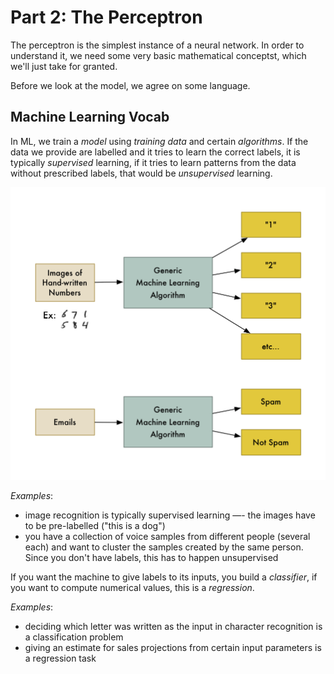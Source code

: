 Part 2: The Perceptron
==================

The perceptron is the simplest instance of a neural network. In order to understand it, we need some very basic mathematical conceptst, which we'll just take for granted.

Before we look at the model, we agree on some language.

## Machine Learning Vocab

In ML, we train a _model_ using _training data_ and certain _algorithms_. If the data we provide are labelled and it tries to learn the correct labels, it is typically _supervised_ learning, if it tries to learn patterns from the data without prescribed labels, that would be _unsupervised_ learning.

![Schema](Schema.png)

*Examples*:

- image recognition is typically supervised learning —- the images have to be pre-labelled ("this is a dog")
- you have a collection of voice samples from different people (several each) and want to cluster the samples created by the same person. Since you don't have labels, this has to happen unsupervised

If you want the machine to give labels to its inputs, you build a _classifier_, if you want to compute numerical values, this is a _regression_.

*Examples*:

- deciding which letter was written as the input in character recognition is a classification problem
- giving an estimate for sales projections from certain input parameters is a regression task